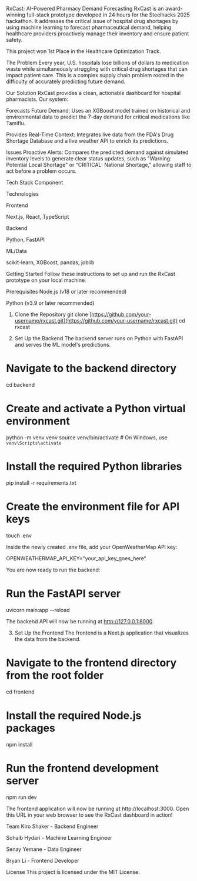 RxCast: AI-Powered Pharmacy Demand Forecasting
RxCast is an award-winning full-stack prototype developed in 24 hours for the Steelhacks 2025 hackathon. It addresses the critical issue of hospital drug shortages by using machine learning to forecast pharmaceutical demand, helping healthcare providers proactively manage their inventory and ensure patient safety.

This project won 1st Place in the Healthcare Optimization Track.

The Problem
Every year, U.S. hospitals lose billions of dollars to medication waste while simultaneously struggling with critical drug shortages that can impact patient care. This is a complex supply chain problem rooted in the difficulty of accurately predicting future demand.

Our Solution
RxCast provides a clean, actionable dashboard for hospital pharmacists. Our system:

Forecasts Future Demand: Uses an XGBoost model trained on historical and environmental data to predict the 7-day demand for critical medications like Tamiflu.

Provides Real-Time Context: Integrates live data from the FDA's Drug Shortage Database and a live weather API to enrich its predictions.

Issues Proactive Alerts: Compares the predicted demand against simulated inventory levels to generate clear status updates, such as "Warning: Potential Local Shortage" or "CRITICAL: National Shortage," allowing staff to act before a problem occurs.

Tech Stack
Component

Technologies

Frontend

Next.js, React, TypeScript

Backend

Python, FastAPI

ML/Data

scikit-learn, XGBoost, pandas, joblib

Getting Started
Follow these instructions to set up and run the RxCast prototype on your local machine.

Prerequisites
Node.js (v18 or later recommended)

Python (v3.9 or later recommended)

1. Clone the Repository
git clone [https://github.com/your-username/rxcast.git](https://github.com/your-username/rxcast.git)
cd rxcast

2. Set Up the Backend
The backend server runs on Python with FastAPI and serves the ML model's predictions.

# Navigate to the backend directory
cd backend

# Create and activate a Python virtual environment
python -m venv venv
source venv/bin/activate  # On Windows, use `venv\Scripts\activate`

# Install the required Python libraries
pip install -r requirements.txt

# Create the environment file for API keys
touch .env

Inside the newly created .env file, add your OpenWeatherMap API key:

OPENWEATHERMAP_API_KEY="your_api_key_goes_here"

You are now ready to run the backend:

# Run the FastAPI server
uvicorn main:app --reload

The backend API will now be running at http://127.0.0.1:8000.

3. Set Up the Frontend
The frontend is a Next.js application that visualizes the data from the backend.

# Navigate to the frontend directory from the root folder
cd frontend

# Install the required Node.js packages
npm install

# Run the frontend development server
npm run dev

The frontend application will now be running at http://localhost:3000. Open this URL in your web browser to see the RxCast dashboard in action!

Team
Kiro Shaker - Backend Engineer

Sohaib Hydari - Machine Learning Engineer

Senay Yemane - Data Engineer

Bryan Li - Frontend Developer

License
This project is licensed under the MIT License.
